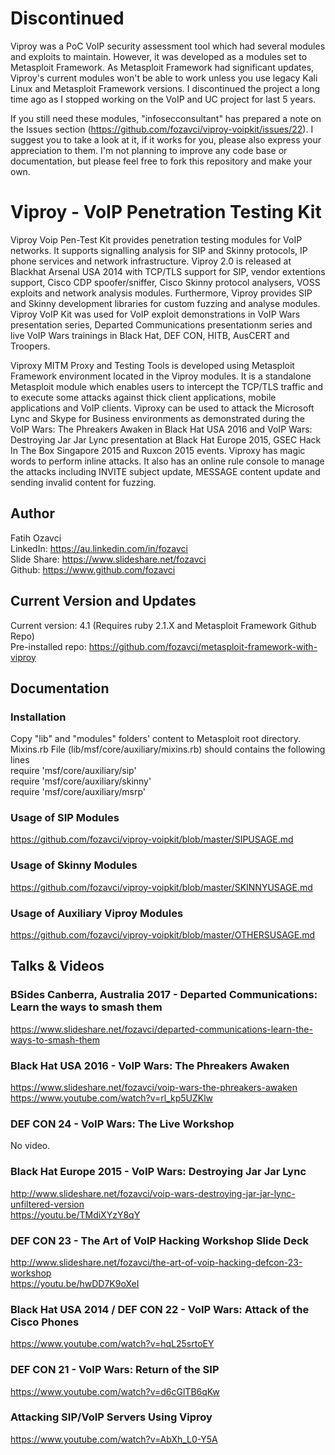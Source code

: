 # Discontinued
Viproy was a PoC VoIP security assessment tool which had several modules and exploits to maintain. However, it was developed as a modules set to Metasploit Framework. As Metasploit Framework had significant updates, Viproy's current modules won't be able to work unless you use legacy Kali Linux and Metasploit Framework versions. I discontinued the project a long time ago as I stopped working on the VoIP and UC project for last 5 years. <br>

If you still need these modules, "infosecconsultant" has prepared a note on the Issues section (https://github.com/fozavci/viproy-voipkit/issues/22). I suggest you to take a look at it, if it works for you, please also express your appreciation to them. I'm not planning to improve any code base or documentation, but please feel free to fork this repository and make your own.    

# Viproy - VoIP Penetration Testing Kit
Viproy Voip Pen-Test Kit provides penetration testing modules for VoIP networks. It supports signalling analysis for SIP and Skinny protocols, IP phone services and network infrastructure. Viproy 2.0 is released at Blackhat Arsenal USA 2014 with TCP/TLS support for SIP, vendor extentions support, Cisco CDP spoofer/sniffer, Cisco Skinny protocol analysers, VOSS exploits and network analysis modules. Furthermore, Viproy provides SIP and Skinny development libraries for custom fuzzing and analyse modules. Viproy VoIP Kit was used for VoIP exploit demonstrations in VoIP Wars presentation series, Departed Communications presentationm series and live VoIP Wars trainings in Black Hat, DEF CON, HITB, AusCERT and Troopers. 

Viproxy MITM Proxy and Testing Tools is developed using Metasploit Framework environment located in the Viproy modules. It is a standalone Metasploit module which enables users to intercept the TCP/TLS traffic and to execute some attacks against thick client applications, mobile applications and VoIP clients. Viproxy can be used to attack the Microsoft Lync and Skype for Business environments as demonstrated during the VoIP Wars: The Phreakers Awaken in Black Hat USA 2016 and VoIP Wars: Destroying Jar Jar Lync presentation at Black Hat Europe 2015, GSEC Hack In The Box Singapore 2015 and Ruxcon 2015 events. Viproxy has magic words to perform inline attacks. It also has an online rule console to manage the attacks including INVITE subject update, MESSAGE content update and sending invalid content for fuzzing.

## Author
Fatih Ozavci<br>
LinkedIn: https://au.linkedin.com/in/fozavci<br>
Slide Share: https://www.slideshare.net/fozavci<br>
Github: https://www.github.com/fozavci<br>

## Current Version and Updates
Current version: 4.1 (Requires ruby 2.1.X and Metasploit Framework Github Repo) <br>
Pre-installed repo: https://github.com/fozavci/metasploit-framework-with-viproy

## Documentation

### Installation
Copy "lib" and "modules" folders' content to Metasploit root directory.<br>
Mixins.rb File (lib/msf/core/auxiliary/mixins.rb) should contains the following lines<br>
require 'msf/core/auxiliary/sip'<br>
require 'msf/core/auxiliary/skinny'<br>
require 'msf/core/auxiliary/msrp'<br>

### Usage of SIP Modules
https://github.com/fozavci/viproy-voipkit/blob/master/SIPUSAGE.md

### Usage of Skinny Modules
https://github.com/fozavci/viproy-voipkit/blob/master/SKINNYUSAGE.md

### Usage of Auxiliary Viproy Modules
https://github.com/fozavci/viproy-voipkit/blob/master/OTHERSUSAGE.md

## Talks & Videos

### BSides Canberra, Australia 2017 - Departed Communications: Learn the ways to smash them 
https://www.slideshare.net/fozavci/departed-communications-learn-the-ways-to-smash-them

### Black Hat USA 2016 - VoIP Wars: The Phreakers Awaken
https://www.slideshare.net/fozavci/voip-wars-the-phreakers-awaken<br>
https://www.youtube.com/watch?v=rl_kp5UZKlw

### DEF CON 24 - VoIP Wars: The Live Workshop
No video.

### Black Hat Europe 2015 - VoIP Wars: Destroying Jar Jar Lync
http://www.slideshare.net/fozavci/voip-wars-destroying-jar-jar-lync-unfiltered-version<br>
https://youtu.be/TMdiXYzY8qY

### DEF CON 23 - The Art of VoIP Hacking Workshop Slide Deck
http://www.slideshare.net/fozavci/the-art-of-voip-hacking-defcon-23-workshop<br>
https://youtu.be/hwDD7K9oXeI

### Black Hat USA 2014 / DEF CON 22 - VoIP Wars: Attack of the Cisco Phones
https://www.youtube.com/watch?v=hqL25srtoEY

### DEF CON 21 - VoIP Wars: Return of the SIP
https://www.youtube.com/watch?v=d6cGlTB6qKw

### Attacking SIP/VoIP Servers Using Viproy
https://www.youtube.com/watch?v=AbXh_L0-Y5A
